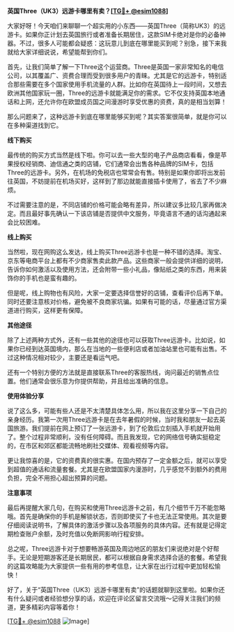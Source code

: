 **英国Three（UK3）远游卡哪里有卖？[[TG💪+ @esim1088](https://t.me/s/esim1088)]**

大家好呀！今天咱们来聊聊一个超实用的小东西——英国Three（简称UK3）的远游卡。如果你正计划去英国旅行或者准备长期居住，这款SIM卡绝对是你的必备神器。不过，很多人可能都会疑惑：这玩意儿到底在哪里能买到呢？别急，接下来我就给大家详细说说，希望能帮到你们。

首先，让我们简单了解一下Three这个运营商。Three是英国一家非常知名的电信公司，以其覆盖广、资费合理而受到很多用户的青睐。尤其是它的远游卡，特别适合那些需要在多个国家使用手机流量的人群。比如你在英国待上一段时间，又想去欧洲其他国家玩一圈，Three的远游卡就能满足你的需求。它不仅支持英国本地通话和上网，还允许你在欧盟成员国之间漫游时享受优惠的资费，真的是相当划算！

那么问题来了，这种远游卡到底在哪里能够买到呢？其实答案很简单，就是你可以在多种渠道找到它。

**线下购买**

最传统的购买方式当然是线下啦。你可以去一些大型的电子产品商店看看，像是苹果授权经销商、迪信通之类的店铺，它们通常会出售各种品牌的SIM卡，包括Three的远游卡。另外，在机场的免税店也常常会有售。特别是如果你即将出发前往英国，不妨提前在机场买好，这样到了那边就能直接插卡使用了，省去了不少麻烦。

不过需要注意的是，不同店铺的价格可能会略有差异，所以建议多比较几家再做决定。而且最好事先确认一下该店铺是否提供中文服务，毕竟语言不通的话沟通起来会比较困难。

**线上购买**

当然啦，现在网购这么发达，线上购买Three远游卡也是一种不错的选择。淘宝、京东等电商平台上都有不少商家售卖此款产品。这些商家一般会提供详细的说明，告诉你如何激活以及使用方法，还会附带一些小礼品，像贴纸之类的东西，用来装饰你的手机也是蛮有趣的。

但是呢，线上购物也有风险，大家一定要选择信誉好的店铺，查看评价后再下单。同时还要注意核对价格，避免被不良商家坑骗。如果有可能的话，尽量通过官方渠道进行购买，这样更有保障。

**其他途径**

除了上述两种方式外，还有一些其他的途径也可以获取Three远游卡。比如说，如果你已经到达英国境内，那么在当地的一些便利店或者加油站里也可能有出售。不过这种情况相对较少，主要还是看运气吧。

还有一个特别方便的方法就是直接联系Three的客服热线，询问最近的销售点位置。他们通常会很乐意为你提供帮助，并且给出准确的信息。

**使用体验分享**

说了这么多，可能有些人还是不太清楚具体怎么用，所以我在这里分享一下自己的亲身经历。我第一次用Three远游卡是在去年暑假的时候，当时我和朋友一起去英国旅游。我们提前在网上预订了一张远游卡，到了伦敦后立刻插入手机就开始用了。整个过程非常顺利，没有任何障碍。而且我发现，它的网络信号确实挺稳定的，在市区和郊区都能流畅地刷社交媒体、观看视频等内容。

更让我惊喜的是，它的资费真的很实惠。在国内预存了一定金额之后，就可以享受到超值的通话和流量套餐。尤其是在欧盟国家内漫游时，几乎感觉不到额外的费用负担，完全不用担心超出预算的问题。

**注意事项**

最后再提醒大家几句，在购买和使用Three远游卡之前，有几个细节千万不能忽略哦。首先是确保你的手机是解锁状态，否则即使买了卡也无法正常使用。其次是要仔细阅读说明书，了解具体的激活步骤以及各项服务的具体内容。还有就是记得定期检查账户余额，及时充值以免断网影响行程安排。

总之呢，Three远游卡对于想要畅游英国及周边地区的朋友们来说绝对是个好帮手。无论是短期游客还是长期居民，都可以根据自身需求选择合适的套餐。希望我的这篇攻略能为大家提供一些有用的参考信息，让大家在出行过程中更加轻松愉快！

好了，关于“英国Three（UK3）远游卡哪里有卖”的话题就聊到这里啦。如果你还有什么疑问或者经验想分享的话，欢迎在评论区留言交流哦～记得关注我们的频道，更多精彩内容等着你！

[[TG💪+ @esim1088](https://t.me/s/esim1088) ![Image](https://i.postimg.cc/4NQfJmqS/Snipaste-2025-05-13-00-14-12.png)]